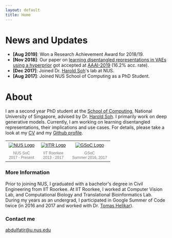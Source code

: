 ```yaml
---
layout: default
title: Home
---
```


# News and Updates

* **[Aug 2019]**: Won a Research Achievement Award for 2018/19.
* **[Nov 2018]**: Our paper on [learning disentangled representations in VAEs using a hyperprior](https://arxiv.org/abs/1809.04497) got accepted at [AAAI-2019](https://aaai.org/Conferences/AAAI-19/) (16.2% acc. rate).
* **[Dec 2017]**: Joined Dr. [Harold Soh](https://haroldsoh.com/)'s lab at NUS.
* **[Aug 2017]**: Joined NUS School of Computing as a PhD Student.

# About

I am a second year PhD student at the [School of Computing](https://www.comp.nus.edu.sg/), National University of Singapore, advised by Dr. [Harold Soh](https://haroldsoh.com/). I primarily work on deep generative models. Currently, I am working on learning disentangled representations, their implications and use cases. For details, please take a look at my [CV]({{site.base}}/files/abdulfatir_cv.pdf) and my [Github profile](https://github.com/abdulfatir).

<style type="text/css">
.tg  {border-collapse:collapse;border-spacing:0;}
.tg td{font-family:Helvetica, Arial, sans-serif;font-size:12px;padding:5px 10px;overflow:hidden;word-break:normal;color:#777;text-align: center;}
.tg th{font-family:Helvetica, Arial, sans-serif;font-size:14px;font-weight:normal;padding:5px 10px;overflow:hidden;word-break:normal;}
.tg .tg-xldj{border-color:inherit;text-align:left}
</style>

<table>
  <tr class="tg">
    <th><a href="https://www.comp.nus.edu.sg/" target="_blank"><img style="width: auto; height: auto; max-height: 80px;" 
        src="{{site.base}}/images/logos/nus.jpg" alt="NUS Logo"/></a></th>
    <th><a href="https://www.iitr.ac.in/" target="_blank"><img style="width: auto; height: auto; max-height: 80px;" 
        src="{{site.base}}/images/logos/iitr.jpg" alt="IITR Logo"/></a></th>
    <th><a href="https://summerofcode.withgoogle.com/" target="_blank"><img style="width: auto; height: auto; max-height: 80px;" 
        src="{{site.base}}/images/logos/gsoc.png" alt="GSoC Logo"/></a></th>
  </tr>
  <tr class="tg">
    <td>NUS SoC<br/>2017 - Present</td>
    <td>IIT Roorkee<br/>2013 - 2017</td>
    <td>GSoC<br/>Summer 2016, 2017</td>
  </tr>
</table>

### More Information

Prior to joining NUS, I graduated with a bachelor's degree in Civil Engineering from IIT Roorkee. At IIT Roorkee, I worked at Computer Vision Lab, and Computational Biology and Translational Bioinformatics Lab. During my years as an undergrad, I participated in Google Summer of Code twice (in 2016 and 2017 and worked with Dr. [Tomas Helikar](http://helikarlab.org/)).

### Contact me

[abdulfatir@u.nus.edu](mailto:abdulfatir@u.nus.edu)